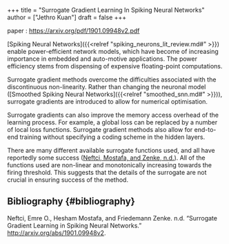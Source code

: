+++
title = "Surrogate Gradient Learning In Spiking Neural Networks"
author = ["Jethro Kuan"]
draft = false
+++

paper
: <https://arxiv.org/pdf/1901.09948v2.pdf>

[Spiking Neural Networks]({{<relref "spiking_neurons_lit_review.md#" >}}) enable power-efficient network models, which
have become of increasing importance in embedded and auto-motive
applications. The power efficiency stems from dispensing of expensive
floating-point computations.

Surrogate gradient methods overcome the difficulties associated with
the discontinuous non-linearity. Rather than changing the neuronal
model ([Smoothed Spiking Neural Networks]({{<relref "smoothed_snn.md#" >}})), surrogate gradients are
introduced to allow for numerical optimisation.

Surrogate gradients can also improve the memory access overhead of the
learning process. For example, a global loss can be replaced by a
number of local loss functions. Surrogate gradient methods also allow
for end-to-end training without specifying a coding scheme in the
hidden layers.

There are many different available surrogate functions used, and all
have reportedly some success
([Neftci, Mostafa, and Zenke, n.d.](#org4eda480)). All of the
functions used are non-linear and monotonically increasing towards the
firing threshold. This suggests that the details of the surrogate are
not crucial in ensuring success of the method.


## Bibliography {#bibliography}

<a id="org4eda480"></a>Neftci, Emre O., Hesham Mostafa, and Friedemann Zenke. n.d. “Surrogate Gradient Learning in Spiking Neural Networks.” <http://arxiv.org/abs/1901.09948v2>.